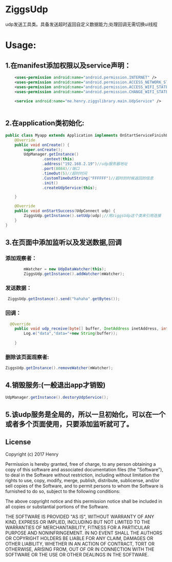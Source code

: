 # ZiggsUdp
udp发送工具类。具备发送超时返回自定义数据能力;处理回调无需切换ui线程

# Usage:
## 1.在manifest添加权限以及service声明：

```xml
    <uses-permission android:name="android.permission.INTERNET" />
    <uses-permission android:name="android.permission.ACCESS_NETWORK_STATE" />
    <uses-permission android:name="android.permission.ACCESS_WIFI_STATE" />
    <uses-permission android:name="android.permission.CHANGE_WIFI_STATE" />
    
    <service android:name="me.henry.ziggslibrary.main.UdpService" />
   
```
## 2.在application类初始化:
```java
public class Myapp extends Application implements OnStartServiceFinishListener {
    @Override
    public void onCreate() {
        super.onCreate();
        UdpManager.getInstance()
                .context(this)
                .address("192.168.2.19")//udp服务器地址
                .port(8084)//端口
                .timeOut(5)//超时时间
                .CustomTimeOutString("FFFFFF")//超时的时候返回的信息
                .init()
                .createUdpService(this);

    }

    @Override
    public void onStartSuccess(UdpConnect udp) {
        ZiggsUdp.getInstance().setUdp(udp);//用ziggsUdp这个类来引用连接
    }
}

```
## 3.在页面中添加监听以及发送数据,回调
### 添加观察者：
```java
        mWatcher = new UdpDataWatcher(this);
        ZiggsUdp.getInstance().addWatcher(mWatcher);
```

### 发送数据：
```java
 ZiggsUdp.getInstance().send("hahaha".getBytes());
```

### 回调：
```java
  @Override
    public void udp_receive(byte[] buffer, InetAddress inetAddress, int port) {
        Log.e("data","data="+new String(buffer));
        
    }
```

### 删除该页面观察者:
```java
ZiggsUdp.getInstance().removeWatcher(mWatcher);
```
## 4.销毁服务:(一般退出app才销毁)
  ```java
UdpManager.getInstance().destoryUdpService();
```
## 5.该udp服务是全局的，所以一旦初始化，可以在一个或者多个页面使用，只要添加监听就可了。


License
-------

Copyright (c) 2017 Henry

Permission is hereby granted, free of charge, to any person obtaining a copy
of this software and associated documentation files (the "Software"), to deal
in the Software without restriction, including without limitation the rights
to use, copy, modify, merge, publish, distribute, sublicense, and/or sell
copies of the Software, and to permit persons to whom the Software is
furnished to do so, subject to the following conditions:

The above copyright notice and this permission notice shall be included in all
copies or substantial portions of the Software.

THE SOFTWARE IS PROVIDED "AS IS", WITHOUT WARRANTY OF ANY KIND, EXPRESS OR
IMPLIED, INCLUDING BUT NOT LIMITED TO THE WARRANTIES OF MERCHANTABILITY,
FITNESS FOR A PARTICULAR PURPOSE AND NONINFRINGEMENT. IN NO EVENT SHALL THE
AUTHORS OR COPYRIGHT HOLDERS BE LIABLE FOR ANY CLAIM, DAMAGES OR OTHER
LIABILITY, WHETHER IN AN ACTION OF CONTRACT, TORT OR OTHERWISE, ARISING FROM,
OUT OF OR IN CONNECTION WITH THE SOFTWARE OR THE USE OR OTHER DEALINGS IN THE
SOFTWARE.
